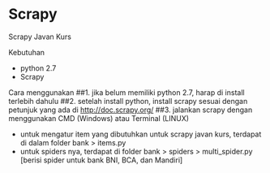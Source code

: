 # Scrapy
Scrapy Javan Kurs

Kebutuhan
- python 2.7
- Scrapy

Cara menggunakan
##1. jika belum memiliki python 2.7, harap di install terlebih dahulu
##2. setelah install python, install scrapy sesuai dengan petunjuk yang ada di http://doc.scrapy.org/
##3. jalankan scrapy dengan menggunakan CMD (Windows) atau Terminal (LINUX)

- untuk mengatur item yang dibutuhkan untuk scrapy javan kurs, terdapat di dalam folder bank > items.py
- untuk spiders nya, terdapat di folder bank > spiders > multi_spider.py [berisi spider untuk bank BNI, BCA, dan Mandiri]
